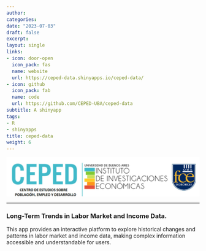 ```yaml
---
author:
categories:
date: "2023-07-03"
draft: false
excerpt: 
layout: single
links:
- icon: door-open
  icon_pack: fas
  name: website
  url: https://ceped-data.shinyapps.io/ceped-data/
- icon: github
  icon_pack: fab
  name: code
  url: https://github.com/CEPED-UBA/ceped-data
subtitle: A shinyapp
tags:
- R
- shinyapps
title: ceped-data
weight: 6
---
```


![ceped data](logo_ceped.png)


---

### Long-Term Trends in Labor Market and Income Data.

This app provides an interactive platform to explore historical changes and patterns in labor market and income data, making complex information accessible and understandable for users.



